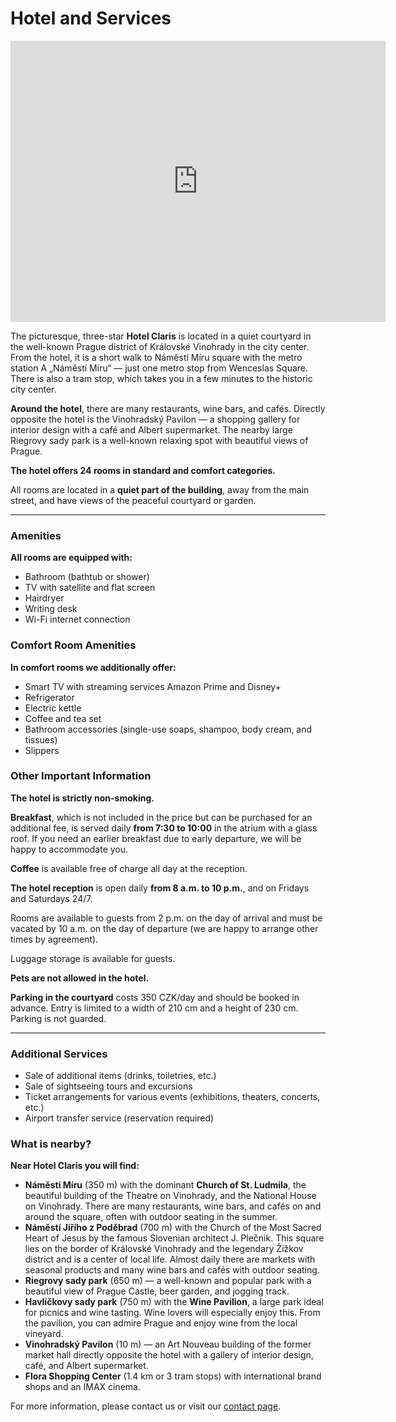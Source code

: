 # **Hotel and Services**

<div style="text-align: center;">
<iframe src="https://www.google.com/maps/embed?pb=!4v1748877489265!6m8!1m7!1sCAoSLEFGMVFpcFBMdDduRnc3SE1NbkVDZzRfN3VIeHJrSjhXOFY2MXo4dDlxcUdi!2m2!1d50.07592187760594!2d14.44256056896022!3f101.03!4f-2.4399999999999977!5f0.4000000000000002" width="600" height="450" style="border:0;" allowfullscreen="" loading="lazy" referrerpolicy="no-referrer-when-downgrade"></iframe>
</div>

The picturesque, three-star **Hotel Claris** is located in a quiet courtyard in the well-known Prague district of Královské Vinohrady in the city center. From the hotel, it is a short walk to Náměstí Míru square with the metro station A „Náměstí Míru“ — just one metro stop from Wenceslas Square. There is also a tram stop, which takes you in a few minutes to the historic city center.

**Around the hotel**, there are many restaurants, wine bars, and cafés. Directly opposite the hotel is the Vinohradský Pavilon — a shopping gallery for interior design with a café and Albert supermarket. The nearby large Riegrovy sady park is a well-known relaxing spot with beautiful views of Prague.

**The hotel offers 24 rooms in standard and comfort categories.**

All rooms are located in a **quiet part of the building**, away from the main street, and have views of the peaceful courtyard or garden.

---

### Amenities

**All rooms are equipped with:**

- Bathroom (bathtub or shower)  
- TV with satellite and flat screen  
- Hairdryer  
- Writing desk  
- Wi-Fi internet connection  

### Comfort Room Amenities

**In comfort rooms we additionally offer:**

- Smart TV with streaming services Amazon Prime and Disney+  
- Refrigerator  
- Electric kettle  
- Coffee and tea set  
- Bathroom accessories (single-use soaps, shampoo, body cream, and tissues)  
- Slippers  

### Other Important Information

**The hotel is strictly non-smoking.**

**Breakfast**, which is not included in the price but can be purchased for an additional fee, is served daily **from 7:30 to 10:00** in the atrium with a glass roof. If you need an earlier breakfast due to early departure, we will be happy to accommodate you.

**Coffee** is available free of charge all day at the reception.

**The hotel reception** is open daily **from 8 a.m. to 10 p.m.**, and on Fridays and Saturdays 24/7.

Rooms are available to guests from 2 p.m. on the day of arrival and must be vacated by 10 a.m. on the day of departure (we are happy to arrange other times by agreement).

Luggage storage is available for guests.

**Pets are not allowed in the hotel.**

**Parking in the courtyard** costs 350 CZK/day and should be booked in advance. Entry is limited to a width of 210 cm and a height of 230 cm. Parking is not guarded.

---

### Additional Services

- Sale of additional items (drinks, toiletries, etc.)  
- Sale of sightseeing tours and excursions  
- Ticket arrangements for various events (exhibitions, theaters, concerts, etc.)  
- Airport transfer service (reservation required)  

### What is nearby?

**Near Hotel Claris you will find:**

- **Náměstí Míru** (350 m) with the dominant **Church of St. Ludmila**, the beautiful building of the Theatre on Vinohrady, and the National House on Vinohrady. There are many restaurants, wine bars, and cafés on and around the square, often with outdoor seating in the summer.  
- **Náměstí Jiřího z Poděbrad** (700 m) with the Church of the Most Sacred Heart of Jesus by the famous Slovenian architect J. Plečnik. This square lies on the border of Královské Vinohrady and the legendary Žižkov district and is a center of local life. Almost daily there are markets with seasonal products and many wine bars and cafés with outdoor seating.  
- **Riegrovy sady park** (650 m) — a well-known and popular park with a beautiful view of Prague Castle, beer garden, and jogging track.  
- **Havlíčkovy sady park** (750 m) with the **Wine Pavilion**, a large park ideal for picnics and wine tasting. Wine lovers will especially enjoy this. From the pavilion, you can admire Prague and enjoy wine from the local vineyard.  
- **Vinohradský Pavilon** (10 m) — an Art Nouveau building of the former market hall directly opposite the hotel with a gallery of interior design, café, and Albert supermarket.  
- **Flora Shopping Center** (1.4 km or 3 tram stops) with international brand shops and an IMAX cinema.  

For more information, please contact us or visit our [contact page](contact.md).

